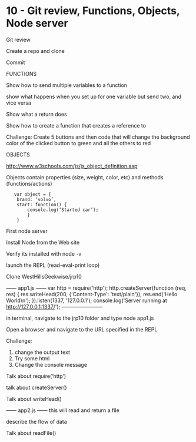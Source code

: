 # 10 - Git review, Functions, Objects, Node server #


Git review

Create a repo and clone

Commit



FUNCTIONS

Show how to send multiple variables to a function

show what happens when you set up for one variable but send two, and vice versa

Show what a return does

Show how to create a function that creates a reference to 

Challenge: Create 5 buttons and then code that will change the background color of the clicked button to green and all the others to red


OBJECTS


http://www.w3schools.com/js/js_object_definition.asp

Objects contain properties (size, weight, color, etc) and methods (functions/actions)

```
   var object = {
	brand: ‘volvo’,
	start: function() {
		console.log(‘Started car’);
		}
	} 
```

First node server

Install Node from the Web site

Verify its installed with node -v

launch the REPL (read-eval-print loop)

Clone WestHillsGeekwise/jrp10

—— app1.js ——
var http = require('http');
http.createServer(function (req, res) {
  res.writeHead(200, {'Content-Type': 'text/plain'});
  res.end('Hello World\n');
}).listen(1337, '127.0.0.1');
console.log('Server running at http://127.0.0.1:1337/');
————————

in terminal, navigate to the jrp10 folder and type node app1.js

Open a browser and navigate to the URL specified in the REPL

Challenge:
1. change the output text
2. Try some html
3. Change the console message

Talk about require(‘http’)

talk about createServer()

Talk about writeHead()



—— app2.js ——
this will read and return a file

describe the flow of data

Talk about readFile()
